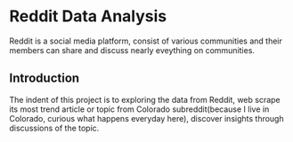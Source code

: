 # Reddit Data Analysis
Reddit is a social media platform, consist of various communities and their members can share and discuss nearly eveything on communities.
## Introduction
The indent of this project is to exploring the data from Reddit, web scrape its most trend article or topic from Colorado subreddit(because I live in Colorado, curious what happens everyday here), discover insights through discussions of the topic.
 
